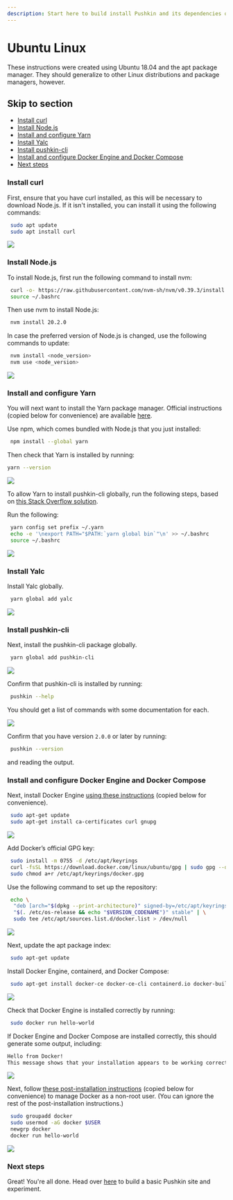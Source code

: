 ```yaml
---
description: Start here to build install Pushkin and its dependencies on Ubuntu Linux.
---
```


# Ubuntu Linux

These instructions were created using Ubuntu 18.04 and the apt package manager. They should generalize to other Linux distributions and package managers, however.

## Skip to section

* [Install curl](ubuntu-install.md#install-curl)
* [Install Node.js](ubuntu-install.md#install-nodejs)
* [Install and configure Yarn](ubuntu-install.md#install-and-configure-yarn)
* [Install Yalc](ubuntu-install.md#install-yalc)
* [Install pushkin-cli](ubuntu-install.md#install-pushkin-cli)
* [Install and configure Docker Engine and Docker Compose](ubuntu-install.md#install-and-configure-docker-engine-and-docker-compose)
* [Next steps](ubuntu-install.md#next-steps)

### Install curl

First, ensure that you have curl installed, as this will be necessary to download Node.js. If it isn't installed, you can install it using the following commands:

```bash
 sudo apt update
 sudo apt install curl
```

![](../../assets/ubuntu1%20%281%29.gif)

### Install Node.js

To install Node.js, first run the following command to install nvm:

```bash
 curl -o- https://raw.githubusercontent.com/nvm-sh/nvm/v0.39.3/install.sh | bash
 source ~/.bashrc 
```

Then use nvm to install Node.js:

```bash
 nvm install 20.2.0
```

In case the preferred version of Node.js is changed, use the following commands to update:

```bash
 nvm install <node_version>
 nvm use <node_version>
```

![](../../assets/ubuntu2%20%281%29.gif)

### Install and configure Yarn

You will next want to install the Yarn package manager. Official instructions \(copied below for convenience\) are available [here](https://classic.yarnpkg.com/en/docs/install/#debian-stable).

Use npm, which comes bundled with Node.js that you just installed:
```bash
 npm install --global yarn
```

Then check that Yarn is installed by running:
```bash
yarn --version
```

![](../../assets/ubuntu3%20%281%29.gif)

To allow Yarn to install pushkin-cli globally, run the following steps, based on [this Stack Overflow solution](https://stackoverflow.com/questions/40317578/yarn-global-command-not-working/53879534#53879534).

Run the following:

```bash
 yarn config set prefix ~/.yarn
 echo -e '\nexport PATH="$PATH:`yarn global bin`"\n' >> ~/.bashrc
 source ~/.bashrc
```

![](../../assets/ubuntu4%20%281%29.gif)

### Install Yalc

Install Yalc globally.

```bash
 yarn global add yalc
```

![](https://github.com/pushkin-consortium/pushkin/tree/ed8e59c86dfdd71e3662583683010b92cb95b39d/docs-gitbook/.gitbook/assets/ubuntu13.gif)

### Install pushkin-cli

Next, install the pushkin-cli package globally.

```bash
 yarn global add pushkin-cli
```

![](../../assets/ubuntu5%20%281%29.gif)

Confirm that pushkin-cli is installed by running:

```bash
 pushkin --help
```

You should get a list of commands with some documentation for each.

![](../../assets/ubuntu6%20%281%29.gif)

Confirm that you have version `2.0.0` or later by running:

```bash
 pushkin --version
```

and reading the output.

### Install and configure Docker Engine and Docker Compose

Next, install Docker Engine [using these instructions](https://docs.docker.com/engine/install/ubuntu/) \(copied below for convenience\).

```bash
 sudo apt-get update
 sudo apt-get install ca-certificates curl gnupg
```

![](../../assets/ubuntu7%20%281%29.gif)

Add Docker’s official GPG key:

```bash
 sudo install -m 0755 -d /etc/apt/keyrings
 curl -fsSL https://download.docker.com/linux/ubuntu/gpg | sudo gpg --dearmor -o /etc/apt/keyrings/docker.gpg
 sudo chmod a+r /etc/apt/keyrings/docker.gpg
```

Use the following command to set up the repository:

```bash
 echo \
  "deb [arch="$(dpkg --print-architecture)" signed-by=/etc/apt/keyrings/docker.gpg] https://download.docker.com/linux/ubuntu \
  "$(. /etc/os-release && echo "$VERSION_CODENAME")" stable" | \
  sudo tee /etc/apt/sources.list.d/docker.list > /dev/null
```

![](../../assets/ubuntu8%20%281%29.gif)

Next, update the apt package index:

```bash
 sudo apt-get update
```

Install Docker Engine, containerd, and Docker Compose:

```bash
 sudo apt-get install docker-ce docker-ce-cli containerd.io docker-buildx-plugin docker-compose docker-compose-plugin
```

![](../../assets/ubuntu9%20%281%29.gif)

Check that Docker Engine is installed correctly by running:

```bash
 sudo docker run hello-world
```

If Docker Engine and Docker Compose are installed correctly, this should generate some output, including:

```bash
Hello from Docker!
This message shows that your installation appears to be working correctly.
```

![](../../assets/ubuntu10%20%281%29.gif)

Next, follow [these post-installation instructions](https://docs.docker.com/engine/install/linux-postinstall/#manage-docker-as-a-non-root-user) \(copied below for convenience\) to manage Docker as a non-root user. \(You can ignore the rest of the post-installation instructions.\)

```bash
 sudo groupadd docker
 sudo usermod -aG docker $USER
 newgrp docker 
 docker run hello-world
```

![](../../assets/ubuntu11%20%281%29.gif)

### Next steps

Great! You're all done. Head over [here](../quickstart/README.md) to build a basic Pushkin site and experiment.

